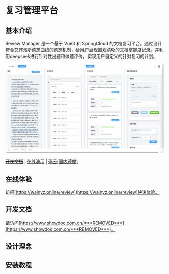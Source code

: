 # 复习管理平台

##  基本介绍

Review Manager 是一个基于 Vue3 和 SpringCloud 的文档复习平台。通过设计符合艾宾浩斯遗忘曲线的遗忘机制，给用户展现直观清晰的文档掌握度记录。并利用deepseek进行针对性出题和做题评价，实现用户自定义的针对复习的计划。

![主要功能界面](README.assets/主要功能界面.png)

~~[开发文档]()~~ | [在线演示](https://wainyz.online/review/) | [码云(国内镜像)](https://gitee.com/umodoc/editor) 

##  在线体验

访问[https://wainyz.online/review](https://wainyz.online/review)快速体验。

## 开发文档

请访问[https://www.showdoc.com.cn/***REMOVED***](https://www.showdoc.com.cn/***REMOVED***)。

##  设计理念



## 安装教程

